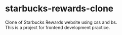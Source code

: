 # starbucks-rewards-clone
Clone of Starbucks Rewards website using css and bs.<br>
This is a project for frontend development practice.

